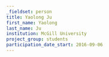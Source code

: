 ```yaml
---
_fieldset: person
title: Yaolong Ju
first_name: Yaolong
last_name: Ju
institution: McGill University
project_group: students
participation_date_start: 2016-09-06
---
```

